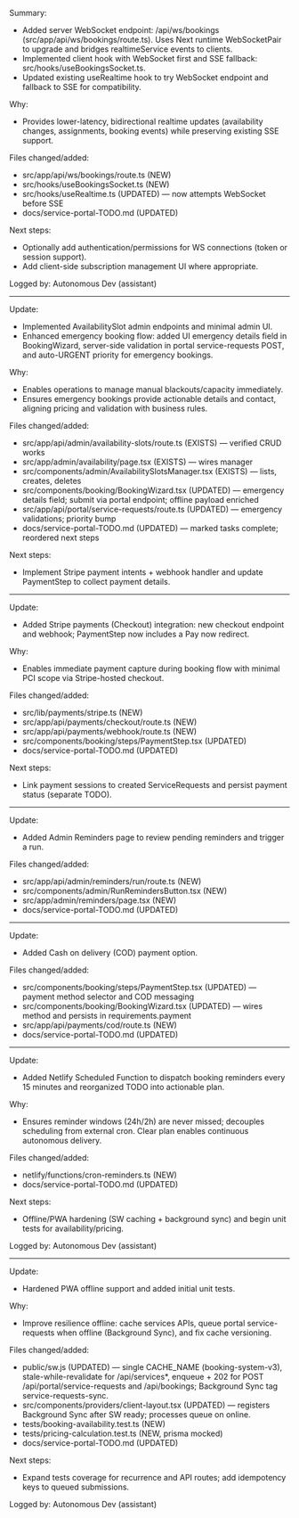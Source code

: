 Summary:
- Added server WebSocket endpoint: /api/ws/bookings (src/app/api/ws/bookings/route.ts). Uses Next runtime WebSocketPair to upgrade and bridges realtimeService events to clients.
- Implemented client hook with WebSocket first and SSE fallback: src/hooks/useBookingsSocket.ts.
- Updated existing useRealtime hook to try WebSocket endpoint and fallback to SSE for compatibility.

Why:
- Provides lower-latency, bidirectional realtime updates (availability changes, assignments, booking events) while preserving existing SSE support.

Files changed/added:
- src/app/api/ws/bookings/route.ts (NEW)
- src/hooks/useBookingsSocket.ts (NEW)
- src/hooks/useRealtime.ts (UPDATED) — now attempts WebSocket before SSE
- docs/service-portal-TODO.md (UPDATED)

Next steps:
- Optionally add authentication/permissions for WS connections (token or session support).
- Add client-side subscription management UI where appropriate.

Logged by: Autonomous Dev (assistant)

---

Update:
- Implemented AvailabilitySlot admin endpoints and minimal admin UI.
- Enhanced emergency booking flow: added UI emergency details field in BookingWizard, server-side validation in portal service-requests POST, and auto-URGENT priority for emergency bookings.

Why:
- Enables operations to manage manual blackouts/capacity immediately.
- Ensures emergency bookings provide actionable details and contact, aligning pricing and validation with business rules.

Files changed/added:
- src/app/api/admin/availability-slots/route.ts (EXISTS) — verified CRUD works
- src/app/admin/availability/page.tsx (EXISTS) — wires manager
- src/components/admin/AvailabilitySlotsManager.tsx (EXISTS) — lists, creates, deletes
- src/components/booking/BookingWizard.tsx (UPDATED) — emergency details field; submit via portal endpoint; offline payload enriched
- src/app/api/portal/service-requests/route.ts (UPDATED) — emergency validations; priority bump
- docs/service-portal-TODO.md (UPDATED) — marked tasks complete; reordered next steps

Next steps:
- Implement Stripe payment intents + webhook handler and update PaymentStep to collect payment details.

---

Update:
- Added Stripe payments (Checkout) integration: new checkout endpoint and webhook; PaymentStep now includes a Pay now redirect.

Why:
- Enables immediate payment capture during booking flow with minimal PCI scope via Stripe-hosted checkout.

Files changed/added:
- src/lib/payments/stripe.ts (NEW)
- src/app/api/payments/checkout/route.ts (NEW)
- src/app/api/payments/webhook/route.ts (NEW)
- src/components/booking/steps/PaymentStep.tsx (UPDATED)
- docs/service-portal-TODO.md (UPDATED)

Next steps:
- Link payment sessions to created ServiceRequests and persist payment status (separate TODO).

---

Update:
- Added Admin Reminders page to review pending reminders and trigger a run.

Files changed/added:
- src/app/api/admin/reminders/run/route.ts (NEW)
- src/components/admin/RunRemindersButton.tsx (NEW)
- src/app/admin/reminders/page.tsx (NEW)
- docs/service-portal-TODO.md (UPDATED)

---

Update:
- Added Cash on delivery (COD) payment option.

Files changed/added:
- src/components/booking/steps/PaymentStep.tsx (UPDATED) — payment method selector and COD messaging
- src/components/booking/BookingWizard.tsx (UPDATED) — wires method and persists in requirements.payment
- src/app/api/payments/cod/route.ts (NEW)
- docs/service-portal-TODO.md (UPDATED)

---

Update:
- Added Netlify Scheduled Function to dispatch booking reminders every 15 minutes and reorganized TODO into actionable plan.

Why:
- Ensures reminder windows (24h/2h) are never missed; decouples scheduling from external cron. Clear plan enables continuous autonomous delivery.

Files changed/added:
- netlify/functions/cron-reminders.ts (NEW)
- docs/service-portal-TODO.md (UPDATED)

Next steps:
- Offline/PWA hardening (SW caching + background sync) and begin unit tests for availability/pricing.

Logged by: Autonomous Dev (assistant)

---

Update:
- Hardened PWA offline support and added initial unit tests.

Why:
- Improve resilience offline: cache services APIs, queue portal service-requests when offline (Background Sync), and fix cache versioning.

Files changed/added:
- public/sw.js (UPDATED) — single CACHE_NAME (booking-system-v3), stale-while-revalidate for /api/services*, enqueue + 202 for POST /api/portal/service-requests and /api/bookings; Background Sync tag service-requests-sync.
- src/components/providers/client-layout.tsx (UPDATED) — registers Background Sync after SW ready; processes queue on online.
- tests/booking-availability.test.ts (NEW)
- tests/pricing-calculation.test.ts (NEW, prisma mocked)
- docs/service-portal-TODO.md (UPDATED)

Next steps:
- Expand tests coverage for recurrence and API routes; add idempotency keys to queued submissions.

Logged by: Autonomous Dev (assistant)

